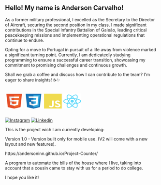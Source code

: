 

## Hello! My name is Anderson Carvalho!
As a former military professional, I excelled as the Secretary to the Director of Aircraft, securing the second position in my class. I made significant contributions in the Special Infantry Battalion of Galeão, leading critical peacekeeping missions and implementing operational regulations that continue to endure.

Opting for a move to Portugal in pursuit of a life away from violence marked a significant turning point. Currently, I am dedicatedly studying programming to ensure a successful career transition, showcasing my commitment to promising challenges and continuous growth.

Shall we grab a coffee and discuss how I can contribute to the team? I'm eager to share insights! ☕✨

<div style="display: inline_block"><br>
    <img align="center" alt="HTML" height="50" width="60" src="https://raw.githubusercontent.com/devicons/devicon/master/icons/html5/html5-original.svg">
    <img align="center" alt="CSS" height="50" width="60" src="https://raw.githubusercontent.com/devicons/devicon/master/icons/css3/css3-original.svg">
    <img align="center" alt="Js" height="50" width="60" src="https://raw.githubusercontent.com/devicons/devicon/master/icons/javascript/javascript-plain.svg">
    <img align="center" alt="React" height="50" width="60" src="https://raw.githubusercontent.com/devicons/devicon/master/icons/react/react-original.svg">
</div>


##

<div>
    
[![Instagram](https://img.shields.io/badge/Instagram-E4405F?style=for-the-badge&logo=instagram&logoColor=white)](https://www.instagram.com/anderson.inn/)
[![Linkedin](https://img.shields.io/badge/LinkedIn-0077B5?style=for-the-badge&logo=linkedin&logoColor=white)](https://www.linkedin.com/in/andersoninn/)
</div>

<p> This is the project wich I am currently developing: </p>
   <p> Version 1.0 - Version built only for mobile use. (V2 will come with a new layout and new features). </p>
   <p> https://andersoninn.github.io/Project-Counter/ </p>
<p> A program to automate the bills of the house where I live, taking into account that a cousin came to stay with us for a period to do college.</p>
<p>I hope you like it!</p>

